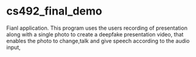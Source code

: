 # cs492_final_demo

Fianl application. This program uses the users recording of presentation along with a single photo to create a deepfake presentation video, that enables the photo to change,talk and give speech according to the audio input,
    
